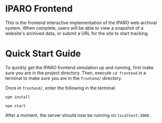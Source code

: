 # IPARO Frontend
This is the frontend interactive implementation of the IPARO web archival system. When complete, users will be able to view a snapshot of a website's archived data, or submit a URL for the site to start tracking.

# Quick Start Guide
To quickly get the IPARO frontend simulation up and running, first make sure you are in the project directory. Then, execute ```cd frontend``` in a terminal to make sure you are in the ```frontend/``` directory. 

Once in ```frontend/```, enter the following in the terminal:

```npm install```

```npm start```

After a moment, the server should now be running on ```localhost:3000```.